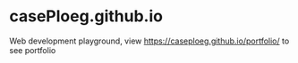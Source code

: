 # casePloeg.github.io
Web development playground, view https://caseploeg.github.io/portfolio/ to see portfolio
